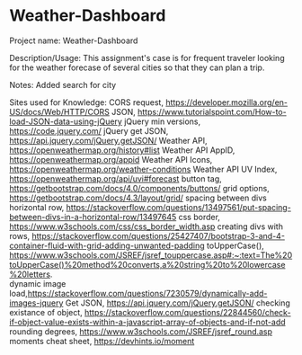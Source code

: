 # Weather-Dashboard

Project name: Weather-Dashboard

Description/Usage: 
This assignment's case is for frequent traveler looking for the weather forecase of several cities so that they can plan a trip.



Notes:
Added search for city


Sites used for Knowledge:
CORS request, https://developer.mozilla.org/en-US/docs/Web/HTTP/CORS
JSON, https://www.tutorialspoint.com/How-to-load-JSON-data-using-jQuery 
jQuery min versions, https://code.jquery.com/ 
jQuery get JSON, https://api.jquery.com/jQuery.getJSON/ 
Weather API, https://openweathermap.org/history#list 
Weather API AppID, https://openweathermap.org/appid 
Weather API Icons, https://openweathermap.org/weather-conditions 
Weather API UV Index, https://openweathermap.org/api/uvi#forecast 
button tag, https://getbootstrap.com/docs/4.0/components/buttons/ 
grid options, https://getbootstrap.com/docs/4.3/layout/grid/ 
spacing between divs horizontal row, https://stackoverflow.com/questions/13497561/put-spacing-between-divs-in-a-horizontal-row/13497645 
css border, https://www.w3schools.com/css/css_border_width.asp 
creating divs with rows, https://stackoverflow.com/questions/25427407/bootstrap-3-and-4-container-fluid-with-grid-adding-unwanted-padding 
toUpperCase(), https://www.w3schools.com/JSREF/jsref_touppercase.asp#:~:text=The%20toUpperCase()%20method%20converts,a%20string%20to%20lowercase%20letters.  
dynamic image load,https://stackoverflow.com/questions/7230579/dynamically-add-images-jquery 
Get JSON, https://api.jquery.com/jQuery.getJSON/
checking existance of object, https://stackoverflow.com/questions/22844560/check-if-object-value-exists-within-a-javascript-array-of-objects-and-if-not-add 
rounding degrees, https://www.w3schools.com/JSREF/jsref_round.asp 
moments cheat sheet, https://devhints.io/moment

